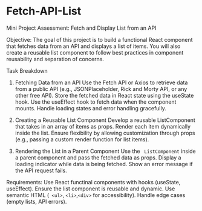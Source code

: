 # Fetch-API-List
Mini Project Assessment: Fetch and Display List from an API

Objective: The goal of this project is to build a functional React component that fetches data from an API and displays a list of items. You will also create a reusable list component to follow best practices in component reusability and separation of concerns.

Task Breakdown

1. Fetching Data from an API Use the Fetch API or Axios to retrieve data from a public API (e.g., JSONPlaceholder, Rick and Morty API, or any other free API). Store the fetched data in React state using the useState hook. Use the useEffect hook to fetch data when the component mounts. Handle loading states and error handling gracefully.

2. Creating a Reusable List Component Develop a reusable ListComponent that takes in an array of items as props. Render each item dynamically inside the list. Ensure flexibility by allowing customization through props (e.g., passing a custom render function for list items).

3. Rendering the List in a Parent Component Use the ` ListComponent` inside a parent component and pass the fetched data as props. Display a loading indicator while data is being fetched. Show an error message if the API request fails.

Requirements: Use React functinal components with hooks (useState, useEffect). Ensure the list component is reusable and dynamic. Use semantic HTML (` <ul>`, `<li>`,`<div>` for accessibility). Handle edge cases (empty lists, API errors).
